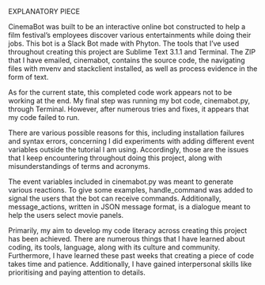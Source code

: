 EXPLANATORY PIECE

CinemaBot was built to be an interactive online bot constructed to help a film festival’s employees discover various entertainments while doing their jobs. This bot is a Slack Bot made with Phyton. The tools that I’ve used throughout creating this project are Sublime Text 3.1.1 and Terminal. The ZIP that I have emailed, cinemabot, contains the source code, the navigating files with mvenv and stackclient installed, as well as process evidence in the form of text. 

As for the current state, this completed code work appears not to be working at the end. My final step was running my bot code, cinemabot.py, through Terminal. However, after numerous tries and fixes, it appears that my code failed to run.

There are various possible reasons for this, including installation failures and syntax errors, concerning I did experiments with adding different event variables outside the tutorial I am using. Accordingly, those are the issues that I keep encountering throughout doing this project, along with misunderstandings of terms and acronyms.

The event variables included in cinemabot.py was meant to generate various reactions. To give some examples, handle_command was added to signal the users that the bot can receive commands. Additionally, message_actions, written in JSON message format, is a dialogue meant to help the users select movie panels.

Primarily, my aim to develop my code literacy across creating this project has been achieved. There are numerous things that I have learned about coding, its tools, language, along with its culture and community. Furthermore, I have learned these past weeks that creating a piece of code takes time and patience. Additionally, I have gained interpersonal skills like prioritising and paying attention to details. 
